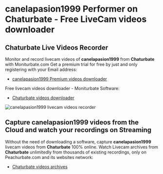 # canelapasion1999 Performer on Chaturbate - Free LiveCam videos downloader

## Chaturbate Live Videos Recorder

Monitor and record livecam videos of **canelapasion1999** from **Chaturbate** with Moniturbate.com
Get a premium trial for free by just and only registering with your Email address:
* [canelapasion1999 Premium videos downloader](https://moniturbate.com/request-demo-licence-key.html)

Free livecam videos downloader - Moniturbate Software:
* [Chaturbate videos downloader](https://moniturbate.com/moniturbate-download-software.html)

![canelapasion1999 livecam videos recorder](https://peachurnet.com/templates/moniturbate-software.png)


## Capture canelapasion1999 videos from the Cloud and watch your recordings on Streaming

Without the need of downloading a software, capture **canelapasion1999** livecam videos from **Chaturbate** 100% online.
Watch Livecam archives from **Chaturbate** unlimitedly from thousands of existing recordings, only on Peachurbate.com and its websites network:
* [Chaturbate videos archives](https://peachurnet.com/)